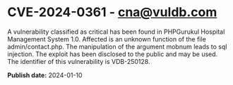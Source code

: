 # CVE-2024-0361 - cna@vuldb.com

A vulnerability classified as critical has been found in PHPGurukul Hospital Management System 1.0. Affected is an unknown function of the file admin/contact.php. The manipulation of the argument mobnum leads to sql injection. The exploit has been disclosed to the public and may be used. The identifier of this vulnerability is VDB-250128.

**Publish date:** 2024-01-10
